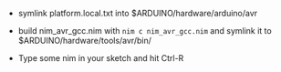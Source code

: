 
- symlink platform.local.txt into $ARDUINO/hardware/arduino/avr

- build nim_avr_gcc.nim with `nim c nim_avr_gcc.nim` and symlink it to $ARDUINO/hardware/tools/avr/bin/

- Type some nim in your sketch and hit Ctrl-R
